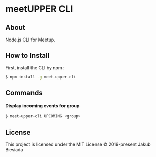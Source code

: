 # meetUPPER CLI

## About
Node.js CLI for Meetup.

## How to Install
First, install the CLI by npm:
```bash
$ npm install -g meet-upper-cli
```

## Commands
#### Display incoming events for group
```bash
$ meet-upper-cli UPCOMING <group>
```

## License
This project is licensed under the MIT License © 2019-present Jakub Biesiada
